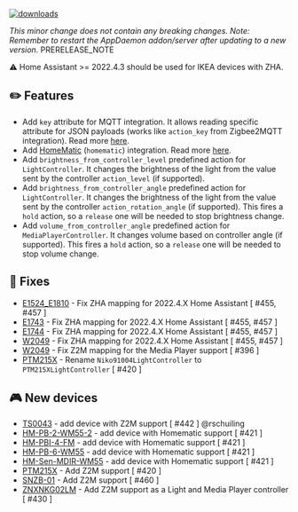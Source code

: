 [![downloads](https://img.shields.io/github/downloads/xaviml/controllerx/VERSION_TAG/total?style=for-the-badge)](http://github.com/xaviml/controllerx/releases/VERSION_TAG)

<!--:warning: This major/minor change contains a breaking change.-->

_This minor change does not contain any breaking changes._
_Note: Remember to restart the AppDaemon addon/server after updating to a new version._
PRERELEASE_NOTE

:warning: Home Assistant >= 2022.4.3 should be used for IKEA devices with ZHA.

## :pencil2: Features

- Add `key` attribute for MQTT integration. It allows reading specific attribute for JSON payloads (works like `action_key` from Zigbee2MQTT integration). Read more [here](https://xaviml.github.io/controllerx/others/integrations#mqtt).
- Add [HomeMatic](https://www.home-assistant.io/integrations/homematic/) (`homematic`) integration. Read more [here](https://xaviml.github.io/controllerx/others/integrations#homematic).
- Add `brightness_from_controller_level` predefined action for `LightController`. It changes the brightness of the light from the value sent by the controller `action_level` (if supported).
- Add `brightness_from_controller_angle` predefined action for `LightController`. It changes the brightness of the light from the value sent by the controller `action_rotation_angle` (if supported). This fires a `hold` action, so a `release` one will be needed to stop brightness change.
- Add `volume_from_controller_angle` predefined action for `MediaPlayerController`. It changes volume based on controller angle (if supported). This fires a `hold` action, so a `release` one will be needed to stop volume change.

## :hammer: Fixes

- [E1524_E1810](https://xaviml.github.io/controllerx/controllers/E1524_E1810) - Fix ZHA mapping for 2022.4.X Home Assistant [ #455, #457 ]
- [E1743](https://xaviml.github.io/controllerx/controllers/E1743) - Fix ZHA mapping for 2022.4.X Home Assistant [ #455, #457 ]
- [E1744](https://xaviml.github.io/controllerx/controllers/E1744) - Fix ZHA mapping for 2022.4.X Home Assistant [ #455, #457 ]
- [W2049](https://xaviml.github.io/controllerx/controllers/W2049) - Fix ZHA mapping for 2022.4.X Home Assistant [ #455, #457 ]
- [W2049](https://xaviml.github.io/controllerx/controllers/W2049) - Fix Z2M mapping for the Media Player support [ #396 ]
- [PTM215X](https://xaviml.github.io/controllerx/controllers/PTM215X) - Rename `Niko91004LightController` to `PTM215XLightController` [ #420 ]

<!--
## :clock2: Performance
-->

<!--
## :scroll: Docs
-->

<!--
## :wrench: Refactor
-->

## :video_game: New devices

- [TS0043](https://xaviml.github.io/controllerx/controllers/TS0043) - add device with Z2M support [ #442 ] @rschuiling
- [HM-PB-2-WM55-2](https://xaviml.github.io/controllerx/controllers/HM-PB-2-WM55-2) - add device with Homematic support [ #421 ]
- [HM-PBI-4-FM](https://xaviml.github.io/controllerx/controllers/HM-PBI-4-FM) - add device with Homematic support [ #421 ]
- [HM-PB-6-WM55](https://xaviml.github.io/controllerx/controllers/HM-PB-6-WM55) - add device with Homematic support [ #421 ]
- [HM-Sen-MDIR-WM55](https://xaviml.github.io/controllerx/controllers/HM-Sen-MDIR-WM55) - add device with Homematic support [ #421 ]
- [PTM215X](https://xaviml.github.io/controllerx/controllers/PTM215X) - Add Z2M support [ #420 ]
- [SNZB-01](https://xaviml.github.io/controllerx/controllers/SNZB-01) - Add Z2M support [ #460 ]
- [ZNXNKG02LM](https://xaviml.github.io/controllerx/controllers/ZNXNKG02LM) - Add Z2M support as a Light and Media Player controller [ #430 ]
